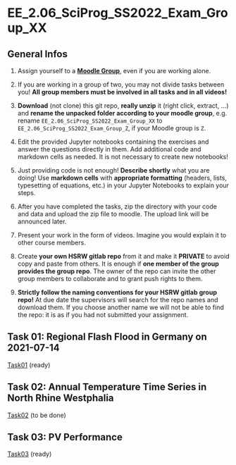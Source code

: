 # EE_2.06_SciProg_SS2022_Exam_Group_XX

## General Infos

1. Assign yourself to a [**Moodle Group**](https://moodle.hochschule-rhein-waal.de/mod/choicegroup/view.php?id=367938), even if you are working alone.
1. If you are working in a group of two, you may not divide tasks between you! **All group members must be involved in all tasks and in all videos!** 
1. **Download** (not clone) this git repo, **really unzip** it (right click, extract, ...) and **rename the unpacked folder according to your moodle group**, e.g. rename `EE_2.06_SciProg_SS2022_Exam_Group_XX` to `EE_2.06_SciProg_SS2022_Exam_Group_Z`, if your Moodle group is `Z`. 
1. Edit the provided Jupyter notebooks containing the exercises and answer the questions directly in them. Add additional code and markdown cells as needed. It is not necessary to create new notebooks!
1. Just providing code is not enough! **Describe shortly** what you are doing! Use **markdown cells** with **appropriate formatting** (headers, lists, typesetting of equations, etc.) in your Jupyter Notebooks to explain your steps.  

3. After you have completed the tasks, zip the directory with your code and data and upload the zip file to moodle. The upload link will be announced later.  
4. Present your work in the form of videos. Imagine you would explain it to other course members. 


3. Create **your own HSRW gitlab repo** from it and make it **PRIVATE** to avoid copy and paste from others. It is enough if **one member of the group provides the group repo**. The owner of the repo can invite the other group members to collaborate and to grant push rights to them.
4. **Strictly follow the naming conventions for your HSRW gitlab group repo!** At due date the supervisors will search for the repo names and download them. If you choose another name we will not be able to find the repo: it is as if you had not submitted your assignment.

## Task 01: Regional Flash Flood in Germany on 2021-07-14

[Task01](Task01/README.md) (ready)

## Task 02: Annual Temperature Time Series in North Rhine Westphalia

[Task02](Task02/README.md) (to be done)

## Task 03: PV Performance

[Task03](Task03/README.md) (ready)



